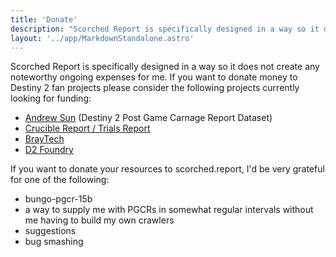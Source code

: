 ```yaml
---
title: 'Donate'
description: "Scorched Report is specifically designed in a way so it does not create any noteworthy ongoing expenses for me."
layout: '../app/MarkdownStandalone.astro'
---
```


Scorched Report is specifically designed in a way so it does not create any noteworthy ongoing expenses for me. If you want to donate money to Destiny 2 fan projects please consider the following projects currently looking for funding:

- [Andrew Sun](https://andrewsun.com/donate/) (Destiny 2 Post Game Carnage Report Dataset)
- [Crucible Report / Trials Report](https://www.buymeacoffee.com/trialsreport)
- [BrayTech](https://bray.tech/settings/subscriptions)
- [D2 Foundry](https://t.co/EHRC90BZtN)

If you want to donate your resources to scorched.report, I'd be very grateful for one of the following:

- bungo-pgcr-15b
- a way to supply me with PGCRs in somewhat regular intervals without me having to build my own crawlers
- suggestions
- bug smashing
